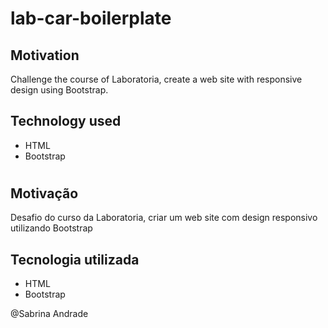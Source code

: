 # lab-car-boilerplate
## Motivation
Challenge the course of Laboratoria, create a web site with responsive design using Bootstrap.

## Technology used
* HTML
* Bootstrap

#

## Motivação
Desafio do curso da Laboratoria, criar um web site com design responsivo utilizando Bootstrap

## Tecnologia utilizada
* HTML
* Bootstrap

@Sabrina Andrade
